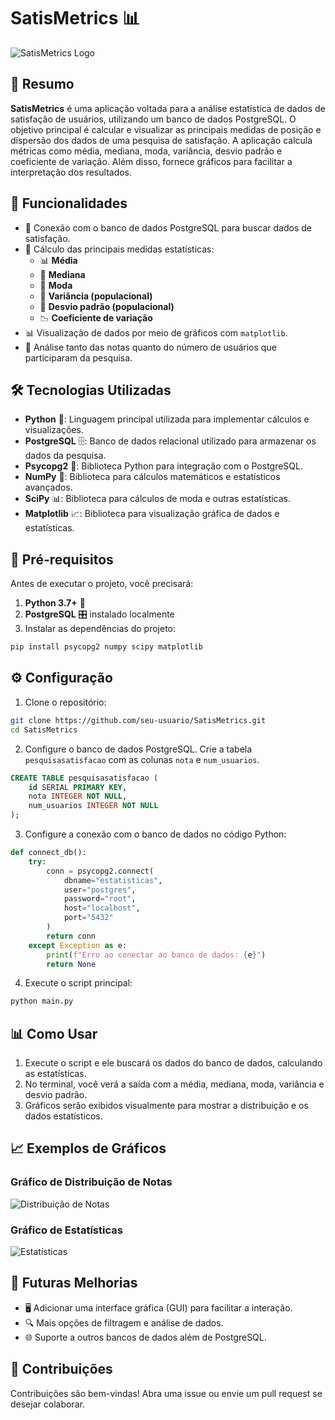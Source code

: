 
# SatisMetrics 📊

![SatisMetrics Logo](https://via.placeholder.com/200x100.png) <!-- Placeholder for logo, replace with actual if needed -->

## 📝 Resumo

**SatisMetrics** é uma aplicação voltada para a análise estatística de dados de satisfação de usuários, utilizando um banco de dados PostgreSQL. O objetivo principal é calcular e visualizar as principais medidas de posição e dispersão dos dados de uma pesquisa de satisfação. A aplicação calcula métricas como média, mediana, moda, variância, desvio padrão e coeficiente de variação. Além disso, fornece gráficos para facilitar a interpretação dos resultados.

## 🚀 Funcionalidades

- 🔗 Conexão com o banco de dados PostgreSQL para buscar dados de satisfação.
- 📐 Cálculo das principais medidas estatísticas:
  - 📊 **Média**
  - 🔄 **Mediana**
  - 🔢 **Moda**
  - 🎯 **Variância (populacional)**
  - 📏 **Desvio padrão (populacional)**
  - 📉 **Coeficiente de variação**
- 📊 Visualização de dados por meio de gráficos com `matplotlib`.
- 👥 Análise tanto das notas quanto do número de usuários que participaram da pesquisa.

## 🛠️ Tecnologias Utilizadas

- **Python** 🐍: Linguagem principal utilizada para implementar cálculos e visualizações.
- **PostgreSQL** 🗄️: Banco de dados relacional utilizado para armazenar os dados da pesquisa.
- **Psycopg2** 🧩: Biblioteca Python para integração com o PostgreSQL.
- **NumPy** 🔢: Biblioteca para cálculos matemáticos e estatísticos avançados.
- **SciPy** 📊: Biblioteca para cálculos de moda e outras estatísticas.
- **Matplotlib** 📈: Biblioteca para visualização gráfica de dados e estatísticas.

## 🔧 Pré-requisitos

Antes de executar o projeto, você precisará:

1. **Python 3.7+** 🐍
2. **PostgreSQL** 🎛️ instalado localmente
3. Instalar as dependências do projeto:

```bash
pip install psycopg2 numpy scipy matplotlib
```

## ⚙️ Configuração

1. Clone o repositório:

```bash
git clone https://github.com/seu-usuario/SatisMetrics.git
cd SatisMetrics
```

2. Configure o banco de dados PostgreSQL. Crie a tabela `pesquisasatisfacao` com as colunas `nota` e `num_usuarios`.

```sql
CREATE TABLE pesquisasatisfacao (
    id SERIAL PRIMARY KEY,
    nota INTEGER NOT NULL,
    num_usuarios INTEGER NOT NULL
);
```

3. Configure a conexão com o banco de dados no código Python:

```python
def connect_db():
    try:
        conn = psycopg2.connect(
            dbname="estatisticas",  
            user="postgres",        
            password="root",        
            host="localhost",       
            port="5432"             
        )
        return conn
    except Exception as e:
        print(f"Erro ao conectar ao banco de dados: {e}")
        return None
```

4. Execute o script principal:

```bash
python main.py
```

## 📊 Como Usar

1. Execute o script e ele buscará os dados do banco de dados, calculando as estatísticas.
2. No terminal, você verá a saída com a média, mediana, moda, variância e desvio padrão.
3. Gráficos serão exibidos visualmente para mostrar a distribuição e os dados estatísticos.

## 📈 Exemplos de Gráficos

### Gráfico de Distribuição de Notas
![Distribuição de Notas](https://via.placeholder.com/500x300.png) <!-- Placeholder, replace with actual image -->

### Gráfico de Estatísticas
![Estatísticas](https://via.placeholder.com/500x300.png) <!-- Placeholder, replace with actual image -->

## 🔮 Futuras Melhorias

- 🖥️ Adicionar uma interface gráfica (GUI) para facilitar a interação.
- 🔍 Mais opções de filtragem e análise de dados.
- 🌐 Suporte a outros bancos de dados além de PostgreSQL.

## 🤝 Contribuições

Contribuições são bem-vindas! Abra uma issue ou envie um pull request se desejar colaborar.
